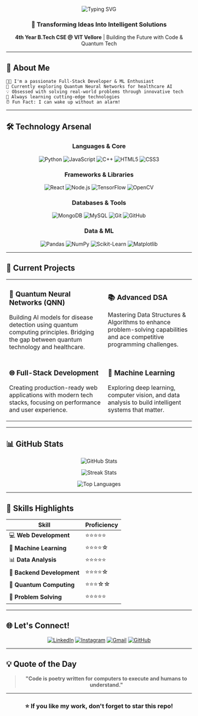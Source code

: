 <div align="center">

![Typing SVG](https://readme-typing-svg.herokuapp.com?font=Righteous&size=40&duration=4000&pause=1000&center=true&width=700&lines=Hi+👋+I'm+Atharwa+Vatsyayan;Full-Stack+Developer;ML+Enthusiast;Quantum+Explorer)

</div>

<div align="center">

### 🚀 Transforming Ideas Into Intelligent Solutions

**4th Year B.Tech CSE @ VIT Vellore** | Building the Future with Code & Quantum Tech

</div>

---

## 🎯 About Me

```
👨‍💻 I'm a passionate Full-Stack Developer & ML Enthusiast
🔭 Currently exploring Quantum Neural Networks for healthcare AI
💡 Obsessed with solving real-world problems through innovative tech
🌱 Always learning cutting-edge technologies
⏰ Fun Fact: I can wake up without an alarm!
```

---

## 🛠️ Technology Arsenal

<div align="center">

### Languages & Core
![Python](https://img.shields.io/badge/Python-3776AB?style=for-the-badge&logo=python&logoColor=white)
![JavaScript](https://img.shields.io/badge/JavaScript-F7DF1E?style=for-the-badge&logo=javascript&logoColor=black)
![C++](https://img.shields.io/badge/C++-00599C?style=for-the-badge&logo=c%2B%2B&logoColor=white)
![HTML5](https://img.shields.io/badge/HTML5-E34F26?style=for-the-badge&logo=html5&logoColor=white)
![CSS3](https://img.shields.io/badge/CSS3-1572B6?style=for-the-badge&logo=css3&logoColor=white)

### Frameworks & Libraries
![React](https://img.shields.io/badge/React-61DAFB?style=for-the-badge&logo=react&logoColor=black)
![Node.js](https://img.shields.io/badge/Node.js-339933?style=for-the-badge&logo=node.js&logoColor=white)
![TensorFlow](https://img.shields.io/badge/TensorFlow-FF6F00?style=for-the-badge&logo=tensorflow&logoColor=white)
![OpenCV](https://img.shields.io/badge/OpenCV-5C3EE8?style=for-the-badge&logo=opencv&logoColor=white)

### Databases & Tools
![MongoDB](https://img.shields.io/badge/MongoDB-13AA52?style=for-the-badge&logo=mongodb&logoColor=white)
![MySQL](https://img.shields.io/badge/MySQL-4479A1?style=for-the-badge&logo=mysql&logoColor=white)
![Git](https://img.shields.io/badge/Git-F05033?style=for-the-badge&logo=git&logoColor=white)
![GitHub](https://img.shields.io/badge/GitHub-121011?style=for-the-badge&logo=github&logoColor=white)

### Data & ML
![Pandas](https://img.shields.io/badge/Pandas-150458?style=for-the-badge&logo=pandas&logoColor=white)
![NumPy](https://img.shields.io/badge/NumPy-013243?style=for-the-badge&logo=numpy&logoColor=white)
![Scikit-Learn](https://img.shields.io/badge/Scikit--Learn-F7931E?style=for-the-badge&logo=scikit-learn&logoColor=white)
![Matplotlib](https://img.shields.io/badge/Matplotlib-11557C?style=for-the-badge&logo=python&logoColor=white)

</div>

---

## 🚀 Current Projects

<table>
<tr>
<td>

### 🎯 Quantum Neural Networks (QNN)
Building AI models for disease detection using quantum computing principles. Bridging the gap between quantum technology and healthcare.

</td>
<td>

### 📚 Advanced DSA
Mastering Data Structures & Algorithms to enhance problem-solving capabilities and ace competitive programming challenges.

</td>
</tr>
<tr>
<td>

### 🌐 Full-Stack Development
Creating production-ready web applications with modern tech stacks, focusing on performance and user experience.

</td>
<td>

### 🤖 Machine Learning
Exploring deep learning, computer vision, and data analysis to build intelligent systems that matter.

</td>
</tr>
</table>

---

## 📊 GitHub Stats

<div align="center">

![GitHub Stats](https://github-readme-stats.vercel.app/api?username=snorelax08&theme=tokyonight&hide_border=false&include_all_commits=true&count_private=true&show_icons=true)

![Streak Stats](https://nirzak-streak-stats.vercel.app/?user=snorelax08&theme=tokyonight&hide_border=false)

![Top Languages](https://github-readme-stats.vercel.app/api/top-langs/?username=snorelax08&theme=tokyonight&hide_border=false&layout=compact)

</div>

---

## 🎨 Skills Highlights

<div align="center">

| Skill | Proficiency |
|-------|-------------|
| 💻 **Web Development** | ⭐⭐⭐⭐⭐ |
| 🤖 **Machine Learning** | ⭐⭐⭐⭐☆ |
| 📊 **Data Analysis** | ⭐⭐⭐⭐⭐ |
| 🔧 **Backend Development** | ⭐⭐⭐⭐☆ |
| 🌌 **Quantum Computing** | ⭐⭐⭐☆☆ |
| 🎯 **Problem Solving** | ⭐⭐⭐⭐⭐ |

</div>

---

## 🌐 Let's Connect!

<div align="center">

[![LinkedIn](https://img.shields.io/badge/LinkedIn-0077B5?style=for-the-badge&logo=linkedin&logoColor=white)](https://linkedin.com/in/AtharwaVatsyayan)
[![Instagram](https://img.shields.io/badge/Instagram-E4405F?style=for-the-badge&logo=instagram&logoColor=white)](https://instagram.com/atharwa.23)
[![Gmail](https://img.shields.io/badge/Gmail-D14836?style=for-the-badge&logo=gmail&logoColor=white)](mailto:atharwared@gmail.com)
[![GitHub](https://img.shields.io/badge/GitHub-121011?style=for-the-badge&logo=github&logoColor=white)](https://github.com/snorelax08)

</div>

---

## 💡 Quote of the Day

<div align="center">

> **"Code is poetry written for computers to execute and humans to understand."**

</div>

---

<div align="center">

### ⭐ If you like my work, don't forget to star this repo!

</div>

